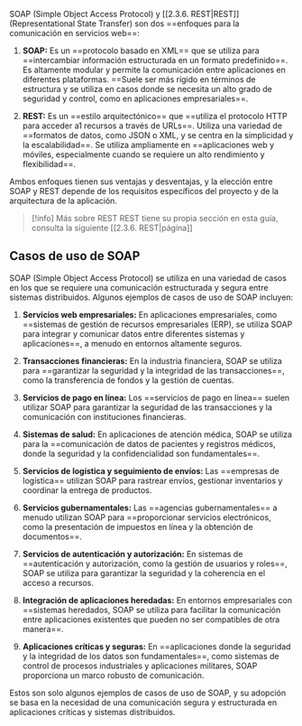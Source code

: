 SOAP (Simple Object Access Protocol) y [[2.3.6. REST|REST]] (Representational State Transfer) son dos ==enfoques para la comunicación en servicios web==:

1. **SOAP:** Es un ==protocolo basado en XML== que se utiliza para ==intercambiar información estructurada en un formato predefinido==. Es altamente modular y permite la comunicación entre aplicaciones en diferentes plataformas. ==Suele ser más rígido en términos de estructura y se utiliza en casos donde se necesita un alto grado de seguridad y control, como en aplicaciones empresariales==.

2. **REST:** Es un ==estilo arquitectónico== que ==utiliza el protocolo HTTP para acceder a1 recursos a través de URLs==. Utiliza una variedad de ==formatos de datos, como JSON o XML, y se centra en la simplicidad y la escalabilidad==. Se utiliza ampliamente en ==aplicaciones web y móviles, especialmente cuando se requiere un alto rendimiento y flexibilidad==.

Ambos enfoques tienen sus ventajas y desventajas, y la elección entre SOAP y REST depende de los requisitos específicos del proyecto y de la arquitectura de la aplicación.


> [!info] Más sobre REST
> REST tiene su propia sección en esta guía, consulta la siguiente [[2.3.6. REST|página]]
## Casos de uso de SOAP
SOAP (Simple Object Access Protocol) se utiliza en una variedad de casos en los que se requiere una comunicación estructurada y segura entre sistemas distribuidos. Algunos ejemplos de casos de uso de SOAP incluyen:

1. **Servicios web empresariales:** En aplicaciones empresariales, como ==sistemas de gestión de recursos empresariales (ERP), se utiliza SOAP para integrar y comunicar datos entre diferentes sistemas y aplicaciones==, a menudo en entornos altamente seguros.

2. **Transacciones financieras:** En la industria financiera, SOAP se utiliza para ==garantizar la seguridad y la integridad de las transacciones==, como la transferencia de fondos y la gestión de cuentas.

3. **Servicios de pago en línea:** Los ==servicios de pago en línea== suelen utilizar SOAP para garantizar la seguridad de las transacciones y la comunicación con instituciones financieras.

4. **Sistemas de salud:** En aplicaciones de atención médica, SOAP se utiliza para la ==comunicación de datos de pacientes y registros médicos, donde la seguridad y la confidencialidad son fundamentales==.

5. **Servicios de logística y seguimiento de envíos:** Las ==empresas de logística== utilizan SOAP para rastrear envíos, gestionar inventarios y coordinar la entrega de productos.

6. **Servicios gubernamentales:** Las ==agencias gubernamentales== a menudo utilizan SOAP para ==proporcionar servicios electrónicos, como la presentación de impuestos en línea y la obtención de documentos==.

7. **Servicios de autenticación y autorización:** En sistemas de ==autenticación y autorización, como la gestión de usuarios y roles==, SOAP se utiliza para garantizar la seguridad y la coherencia en el acceso a recursos.

8. **Integración de aplicaciones heredadas:** En entornos empresariales con ==sistemas heredados, SOAP se utiliza para facilitar la comunicación entre aplicaciones existentes que pueden no ser compatibles de otra manera==.

9. **Aplicaciones críticas y seguras:** En ==aplicaciones donde la seguridad y la integridad de los datos son fundamentales==, como sistemas de control de procesos industriales y aplicaciones militares, SOAP proporciona un marco robusto de comunicación.

Estos son solo algunos ejemplos de casos de uso de SOAP, y su adopción se basa en la necesidad de una comunicación segura y estructurada en aplicaciones críticas y sistemas distribuidos.